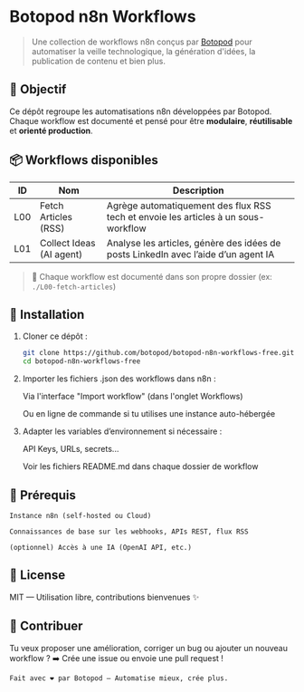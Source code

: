 # Botopod n8n Workflows

> Une collection de workflows n8n conçus par [Botopod](https://www.botopod.com) pour automatiser la veille technologique, la génération d'idées, la publication de contenu et bien plus.

## 🧠 Objectif

Ce dépôt regroupe les automatisations n8n développées par Botopod. Chaque workflow est documenté et pensé pour être **modulaire**, **réutilisable** et **orienté production**.

## 📦 Workflows disponibles

| ID    | Nom                            | Description                                                                 |
|-------|--------------------------------|-----------------------------------------------------------------------------|
| L00   | Fetch Articles (RSS)           | Agrège automatiquement des flux RSS tech et envoie les articles à un sous-workflow |
| L01   | Collect Ideas (AI agent)       | Analyse les articles, génère des idées de posts LinkedIn avec l’aide d’un agent IA |

> 📁 Chaque workflow est documenté dans son propre dossier (ex: `./L00-fetch-articles`)

## 🚀 Installation

1. Cloner ce dépôt :
   ```bash
   git clone https://github.com/botopod/botopod-n8n-workflows-free.git
   cd botopod-n8n-workflows-free
1. Importer les fichiers .json des workflows dans n8n :

    Via l'interface "Import workflow" (dans l'onglet Workflows)

    Ou en ligne de commande si tu utilises une instance auto-hébergée

1. Adapter les variables d’environnement si nécessaire :

    API Keys, URLs, secrets...

    Voir les fichiers README.md dans chaque dossier de workflow

## 🔧 Prérequis

    Instance n8n (self-hosted ou Cloud)

    Connaissances de base sur les webhooks, APIs REST, flux RSS

    (optionnel) Accès à une IA (OpenAI API, etc.)

## 🧩 License

MIT — Utilisation libre, contributions bienvenues ✨

## 🤝 Contribuer

Tu veux proposer une amélioration, corriger un bug ou ajouter un nouveau workflow ?
➡️ Crée une issue ou envoie une pull request !

    Fait avec ❤️ par Botopod — Automatise mieux, crée plus.